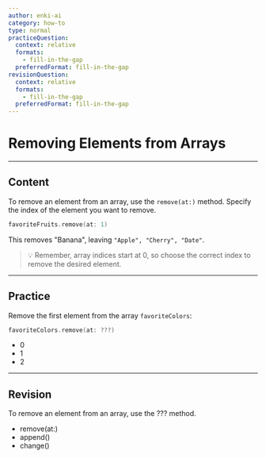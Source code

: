 ```yaml
---
author: enki-ai
category: how-to
type: normal
practiceQuestion:
  context: relative
  formats:
    - fill-in-the-gap
  preferredFormat: fill-in-the-gap
revisionQuestion:
  context: relative
  formats:
    - fill-in-the-gap
  preferredFormat: fill-in-the-gap
---
```


# Removing Elements from Arrays

---
## Content

To remove an element from an array, use the `remove(at:)` method. Specify the index of the element you want to remove.

```swift
favoriteFruits.remove(at: 1)
```

This removes "Banana", leaving `"Apple", "Cherry", "Date"`.

> 💡 Remember, array indices start at 0, so choose the correct index to remove the desired element.

---
## Practice

Remove the first element from the array `favoriteColors`:

```swift
favoriteColors.remove(at: ???)
```

- 0
- 1
- 2

---
## Revision

To remove an element from an array, use the ??? method.

- remove(at:)
- append()
- change()
